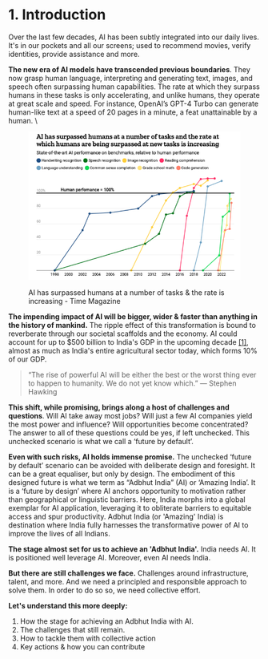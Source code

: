 # 1. Introduction

Over the last few decades, AI has been subtly integrated into our daily lives. It's in our pockets and all our screens; used to recommend movies, verify identities, provide assistance and more.

**The new era of AI models have transcended previous boundaries**. They now grasp human language, interpreting and generating text, images, and speech often surpassing human capabilities. The rate at which they surpass humans in these tasks is only accelerating, and unlike humans, they operate at great scale and speed. For instance, OpenAI’s GPT-4 Turbo can generate human-like text at a speed of 20 pages in a minute, a feat unattainable by a human. \


<figure><img src="../.gitbook/assets/image.png" alt="" width="513"><figcaption><p>AI has surpassed humans at a number of tasks &#x26; the rate is increasing - Time Magazine</p></figcaption></figure>

**The impending impact of AI will be bigger, wider & faster than anything in the history of mankind.** The ripple effect of this transformation is bound to reverberate through our societal scaffolds and the economy. AI could account for up to $500 billion to India's GDP in the upcoming decade [\[1\]](https://www.thehindubusinessline.com/info-tech/ai-adoption-to-add-500-billion-to-gdp-by-2025-nasscom-report/article65557176.ece), almost as much as India's entire agricultural sector today, which forms 10% of our GDP.&#x20;

> “The rise of powerful AI will be either the best or the worst thing ever to happen to humanity. We do not yet know which.” — Stephen Hawking

**This shift, while promising, brings along a host of challenges and questions**. Will AI take away most jobs? Will just a few AI companies yield the most power and influence? Will opportunities become concentrated? The answer to all of these questions could be yes, if left unchecked. This unchecked scenario is what we call a ‘future by default’.&#x20;



**Even with such risks, AI holds immense promise.** The unchecked ‘future by default’ scenario can be avoided with deliberate design and foresight. It can be a great equaliser, but only by design. The embodiment of this designed future is what we term as “Adbhut India” (AI)  or ‘Amazing India’. It is a ‘future by design’ where AI anchors opportunity to motivation rather than geographical or linguistic barriers. Here, India morphs into a global exemplar for AI application, leveraging it to obliterate barriers to equitable access and spur productivity. Adbhut India (or 'Amazing' India) is destination where India fully harnesses the transformative power of AI to improve the lives of all Indians.



**The stage almost set for us to achieve an 'Adbhut India'.** India needs AI. It is positioned well leverage AI. Moreover, even AI needs India.

**But there are still challenges we face.** Challenges around infrastructure, talent, and more. And we need a principled and responsible approach to solve them. In order to do so so, we need collective effort.&#x20;



**Let's understand this more deeply:**

1. How the stage for achieving an Adbhut India with AI.
2. The challenges that still remain.
3. How to tackle them with collective action
4. Key actions & how you can contribute
